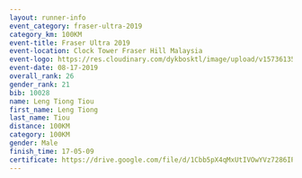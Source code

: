 ```yaml
---
layout: runner-info 
event_category: fraser-ultra-2019 
category_km: 100KM 
event-title: Fraser Ultra 2019 
event-location: Clock Tower Fraser Hill Malaysia 
event-logo: https://res.cloudinary.com/dykbosktl/image/upload/v1573613535/Logo/logo_mfst7w.jpg
event-date: 08-17-2019 
overall_rank: 26
gender_rank: 21
bib: 10028
name: Leng Tiong Tiou
first_name: Leng Tiong
last_name: Tiou
distance: 100KM
category: 100KM
gender: Male
finish_time: 17-05-09
certificate: https://drive.google.com/file/d/1Cbb5pX4qMxUtIVOwYVz7286IPhiwUhP5/view?usp=sharing
---
```

